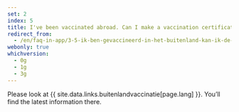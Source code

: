```yaml
---
set: 2
index: 5
title: I've been vaccinated abroad. Can I make a vaccination certificate with CoronaCheck?   
redirect_from: 
  - /en/faq-in-app/3-5-ik-ben-gevaccineerd-in-het-buitenland-kan-ik-de-vaccinatie-uploaden-in-de-nederlandse-coronacheck-app
webonly: true
whichversion:
  - 0g
  - 1g
  - 3g
---
```

Please look at {{ site.data.links.buitenlandvaccinatie[page.lang] }}. You’ll find the latest information there.
